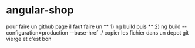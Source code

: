 # angular-shop
pour faire un github page il faut faire un 
** 1) ng build
   puis
** 2) ng build --configuration=production --base-href ./
copier les fichier dans un depot git vierge et c'est bon
